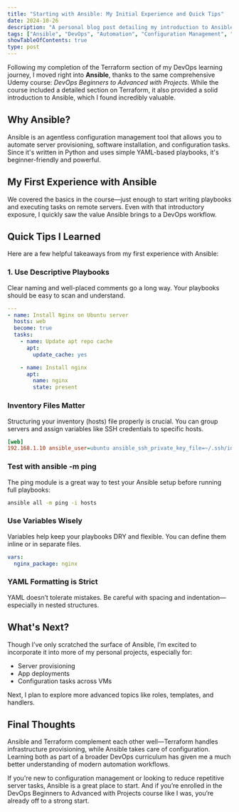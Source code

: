 ```yaml
---
title: "Starting with Ansible: My Initial Experience and Quick Tips"
date: 2024-10-26
description: "A personal blog post detailing my introduction to Ansible and some immediate lessons I learned from the Udemy course."
tags: ["Ansible", "DevOps", "Automation", "Configuration Management", "Cloud Engineering"]
showTableOfContents: true
type: post
---
```


Following my completion of the Terraform section of my DevOps learning journey, I moved right into **Ansible**, thanks to the same comprehensive Udemy course: *DevOps Beginners to Advanced with Projects*. While the course included a detailed section on Terraform, it also provided a solid introduction to Ansible, which I found incredibly valuable.

## Why Ansible?

Ansible is an agentless configuration management tool that allows you to automate server provisioning, software installation, and configuration tasks. Since it's written in Python and uses simple YAML-based playbooks, it's beginner-friendly and powerful.

## My First Experience with Ansible

We covered the basics in the course—just enough to start writing playbooks and executing tasks on remote servers. Even with that introductory exposure, I quickly saw the value Ansible brings to a DevOps workflow.

## Quick Tips I Learned

Here are a few helpful takeaways from my first experience with Ansible:

### 1. Use Descriptive Playbooks

Clear naming and well-placed comments go a long way. Your playbooks should be easy to scan and understand.

```yaml
---
- name: Install Nginx on Ubuntu server
  hosts: web
  become: true
  tasks:
    - name: Update apt repo cache
      apt:
        update_cache: yes

    - name: Install nginx
      apt:
        name: nginx
        state: present
```

### Inventory Files Matter
Structuring your inventory (hosts) file properly is crucial. You can group servers and assign variables like SSH credentials to specific hosts.

``` ini
[web]
192.168.1.10 ansible_user=ubuntu ansible_ssh_private_key_file=~/.ssh/id_rsa
```

### Test with ansible -m ping
The ping module is a great way to test your Ansible setup before running full playbooks:

```bash
ansible all -m ping -i hosts
```

### Use Variables Wisely
Variables help keep your playbooks DRY and flexible. You can define them inline or in separate files.

```yaml
vars:
  nginx_package: nginx

```


### YAML Formatting is Strict
YAML doesn’t tolerate mistakes. Be careful with spacing and indentation—especially in nested structures.

## What's Next?
Though I’ve only scratched the surface of Ansible, I’m excited to incorporate it into more of my personal projects, especially for:

- Server provisioning
- App deployments
- Configuration tasks across VMs

Next, I plan to explore more advanced topics like roles, templates, and handlers.


## Final Thoughts
Ansible and Terraform complement each other well—Terraform handles infrastructure provisioning, while Ansible takes care of configuration. Learning both as part of a broader DevOps curriculum has given me a much better understanding of modern automation workflows.

If you're new to configuration management or looking to reduce repetitive server tasks, Ansible is a great place to start. And if you’re enrolled in the DevOps Beginners to Advanced with Projects course like I was, you’re already off to a strong start.

